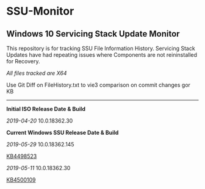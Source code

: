 # SSU-Monitor

## Windows 10 Servicing Stack Update Monitor


This repository is for tracking SSU File Information History.
Servicing Stack Updates have had repeating issues where Components are not reininstalled for Recovery.

*All files tracked are X64*

Use Git Diff on FileHistory.txt to vie3 comparison on commit changes gor KB

----------

**Initial ISO Release Date & Build**

*2019-04-20*
10.0.18362.30


**Current Windows SSU Release Date & Build** 

*2019-05-29*
10.0.18362.145

[KB4498523](https://support.microsoft.com/en-us/help/4498523)



*2019-05-11*
10.0.18362.30

[KB4500109](https://support.microsoft.com/en-us/help/4500109)

